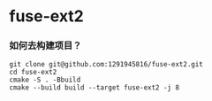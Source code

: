 # fuse-ext2



### 如何去构建项目？
```shell
git clone git@github.com:1291945816/fuse-ext2.git
cd fuse-ext2
cmake -S . -Bbuild
cmake --build build --target fuse-ext2 -j 8
```